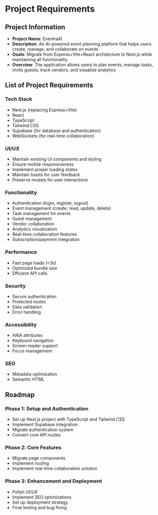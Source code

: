 # Project Requirements

## Project Information
- **Project Name**: EventraAI
- **Description**: An AI-powered event planning platform that helps users create, manage, and collaborate on events
- **Goals**: Migrate from Express+Vite+React architecture to Next.js while maintaining all functionality
- **Overview**: The application allows users to plan events, manage tasks, invite guests, track vendors, and visualize analytics

## List of Project Requirements

### Tech Stack
- Next.js (replacing Express+Vite)
- React
- TypeScript
- Tailwind CSS
- Supabase (for database and authentication)
- WebSockets (for real-time collaboration)

### UI/UX
- Maintain existing UI components and styling
- Ensure mobile responsiveness
- Implement proper loading states
- Maintain toasts for user feedback
- Preserve modals for user interactions

### Functionality
- Authentication (login, register, logout)
- Event management (create, read, update, delete)
- Task management for events
- Guest management
- Vendor collaboration
- Analytics visualization
- Real-time collaboration features
- Subscription/payment integration

### Performance
- Fast page loads (<3s)
- Optimized bundle size
- Efficient API calls

### Security
- Secure authentication
- Protected routes
- Data validation
- Error handling

### Accessibility
- ARIA attributes
- Keyboard navigation
- Screen reader support
- Focus management

### SEO
- Metadata optimization
- Semantic HTML

## Roadmap

### Phase 1: Setup and Authentication
- Set up Next.js project with TypeScript and Tailwind CSS
- Implement Supabase integration
- Migrate authentication system
- Convert core API routes

### Phase 2: Core Features
- Migrate page components
- Implement routing
- Implement real-time collaboration solution

### Phase 3: Enhancement and Deployment
- Polish UI/UX
- Implement SEO optimizations
- Set up deployment strategy
- Final testing and bug fixing 